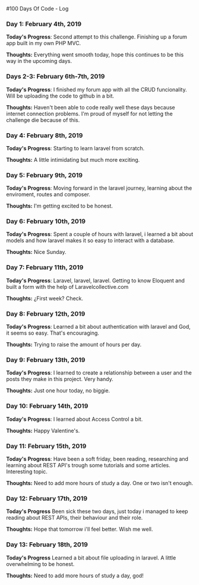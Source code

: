 #100 Days Of Code - Log

### Day 1: February 4th, 2019

**Today's Progress**: Second attempt to this challenge. Finishing up a forum app built in my own PHP MVC. 

**Thoughts:** Everything went smooth today, hope this continues to be this way in the upcoming days. 

### Days 2-3: February 6th-7th, 2019

**Today's Progress**: I finished my forum app with all the CRUD funcionality. Will be uploading the code to github in a bit.

**Thoughts:** Haven't been able to code really well these days because internet connection problems. I'm proud of myself for not letting the challenge die because of this. 

### Day 4: February 8th, 2019

**Today's Progress**: Starting to learn laravel from scratch. 

**Thoughts:** A little intimidating but much more exciting. 


### Day 5: February 9th, 2019

**Today's Progress**: Moving forward in the laravel journey, learning about the enviroment, routes and composer.  

**Thoughts:** I'm getting excited to be honest.  

### Day 6: February 10th, 2019

**Today's Progress**: Spent a couple of hours with laravel, i learned a bit about models and how laravel makes it so easy to interact with a database. 

**Thoughts:** Nice Sunday. 

### Day 7: February 11th, 2019

**Today's Progress**: Laravel, laravel, laravel. Getting to know Eloquent and built a form with the help of Laravelcollective.com 

**Thoughts:** ¿First week? Check. 

### Day 8: February 12th, 2019

**Today's Progress**: Learned a bit about authentication with laravel and God, it seems so easy. That's encouraging. 

**Thoughts:** Trying to raise the amount of hours per day.

### Day 9: February 13th, 2019

**Today's Progress**: I learned to create a relationship between a user and the posts they make in this project. Very handy. 

**Thoughts:** Just one hour today, no biggie.

### Day 10: February 14th, 2019

**Today's Progress**: I learned about Access Control a bit.  

**Thoughts:** Happy Valentine's. 

### Day 11: February 15th, 2019

**Today's Progress**: Have been a soft friday, been reading, researching and learning about REST API's trough some tutorials and some articles. Interesting topic.

**Thoughts:** Need to add more hours of study a day. One or two isn't enough.  

### Day 12: February 17th, 2019

**Today's Progress** Been sick these two days, just today i managed to keep reading about REST APIs, their behaviour and their role. 

**Thoughts:** Hope that tomorrow i'll feel better. Wish me well. 


### Day 13: February 18th, 2019

**Today's Progress** Learned a bit about file uploading in laravel. A little overwhelming to be honest.

**Thoughts:** Need to add more hours of study a day, god!


